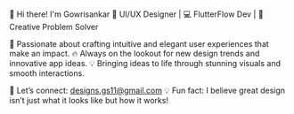 👋 Hi there! I'm Gowrisankar 
🎨 UI/UX Designer | 💻 FlutterFlow Dev | 🚀 Creative Problem Solver

🌟 Passionate about crafting intuitive and elegant user experiences that make an impact.
🔥 Always on the lookout for new design trends and innovative app ideas.
💡 Bringing ideas to life through stunning visuals and smooth interactions.

💌 Let’s connect: designs.gs11@gmail.com
💡 Fun fact: I believe great design isn’t just what it looks like but how it works!


<!---
Gowrisankar114/Gowrisankar114 is a ✨ special ✨ repository because its `README.md` (this file) appears on your GitHub profile.
You can click the Preview link to take a look at your changes.
--->
